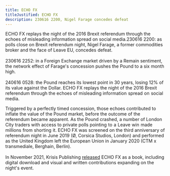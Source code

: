 ```yaml
---
title: ECHO FX
titleJustified: ECHO FX
description: 230616 2200, Nigel Farage concedes defeat
---
```


<span class="dc-hide-on-large dc-hide-on-small-portrait">ECHO FX replays the night of the 2016 Brexit referendum through the echoes of misleading information spread on social media.</span><span class="dc-hide-on-small-landscape">230616 2200: as polls close on Brexit referendum night, Nigel Farage, a former commodities broker and the face of Leave EU, concedes&#8196;defeat.<br><br>230616 2252: in a Foreign Exchange market driven by a Remain sentiment, the network effect of Farage's concession pushes the Pound to a six month high.<br><br>240616 0528: the Pound reaches its lowest point in 30 years, losing 12% of its value against the Dollar.</span>
<COLBREAK>
<span class="dc-hide-on-small-landscape">ECHO FX replays the night of the 2016 Brexit referendum through the echoes of misleading information&#8196;spread&#8196;on&#8196;social&#8196;media.</span>

Triggered by a perfectly timed concession, those echoes contributed to inflate the value of the Pound market, before the outcome of the referendum became apparent. As the Pound crashed, a number of London City traders with access to private polls pointing&#8196;to&#8196;a&#8196;Leave&#8196;win&#8196;made&#8196;millions&#8196;from&#8196;shorting&#8196;it.
<COLBREAK>
<span class="dc-hide-on-small">ECHO FX was screened on the third anniversary of referendum night in June 2019 (Ø, Corsica Studios, London) and performed as the United Kingdom left the European Union in January 2020 (CTM x transmediale, Berghain, Berlin).<br><br>In November 2021, Krisis Publishing <a href="https://echofx.dmstfctn.net/" target="_blank">released</a> ECHO FX as a book, including digital download and visual and written contributions expanding on the night's event.</span>

